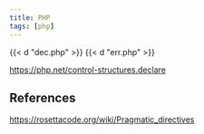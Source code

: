 ```yaml
---
title: PHP
tags: [php]
---
```


{{< d "dec.php" >}}
{{< d "err.php" >}}

<https://php.net/control-structures.declare>

## References

<https://rosettacode.org/wiki/Pragmatic_directives>
